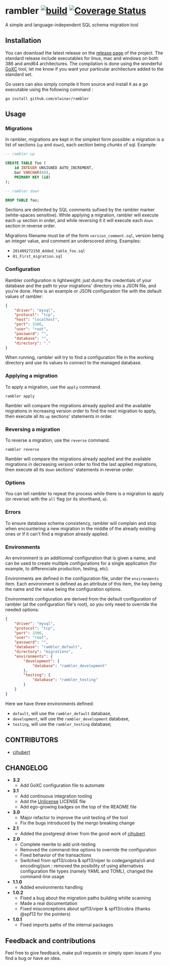 # rambler [![build](https://app.wercker.com/status/b645428b6f548288d71d3ba83cc1a783/s/master "wercker status")](https://app.wercker.com/project/bykey/b645428b6f548288d71d3ba83cc1a783) [![Coverage Status](https://coveralls.io/repos/elwinar/rambler/badge.svg?branch=master&service=github)](https://coveralls.io/github/elwinar/rambler?branch=master)

A simple and language-independent SQL schema migration tool

## Installation

You can download the latest release on the [release page](https://github.com/elwinar/rambler/releases) of the project.
The standard release include executables for linux, mac and windows on both 386 and amd64 architectures.
The compilation is done using the wonderful [GoXC](https://github.com/laher/goxc) tool, let me know if you want your particular architecture added to the standard set.

Go users can also simply compile it from source and install it as a go executable using the following command :

```
go install github.com/elwinar/rambler
```

## Usage

### Migrations

In rambler, migrations are kept in the simplest form possible: a migration is a list of sections (`up` and `down`), each section being *chunks* of sql. Example:

```sql
-- rambler up

CREATE TABLE foo (
	id INTEGER UNSIGNED AUTO_INCREMENT,
	bar VARCHAR(60),
	PRIMARY KEY (id)
);

-- rambler down

DROP TABLE foo;
```

Sections are delimited by SQL comments sufixed by the rambler marker (white-spaces sensitive). While applying a migration, rambler will execute each `up` section in order, and while reversing it it will execute each `down` section in reverse order.

Migrations filename must be of the form `version_comment.sql`, version being an integer value, and comment an underscored string. Examples:

* `201409272258_Added_table_foo.sql`
* `01_First_migration.sql`

### Configuration

Rambler configuration is lightweight: just dump the credentials of your database and the path to your migrations' directory into a JSON file, and you're done. Here is an example or JSON configuration file with the default values of rambler:

```json
{
	"driver": "mysql",
	"protocol": "tcp",
	"host": "localhost",
	"port": 3306,
	"user": "root",
	"password": "",
	"database": "",
	"directory": "."
}
```

When running, rambler will try to find a configuration file in the working directory and use its values to connect to the managed database.

### Applying a migration

To apply a migration, use the `apply` command.

```
rambler apply
```

Rambler will compare the migrations already applied and the available migrations in increasing version order to find the next migration to apply, then execute all its `up` sections' statements in order. 

### Reversing a migration

To reverse a migration, use the `reverse` command.

```
rambler reverse
```

Rambler will compare the migrations already applied and the available migrations in decreasing version order to find the last applied migrations, then execute all its `down` sections' statements in reverse order.

### Options

You can tell rambler to repeat the process while there is a migration to apply (or reverse) with the `all` flag (or its shorthand, `a`).

### Errors

To ensure database schema consistency, rambler will complain and stop when encountering a new migration in the middle of the already existing ones or if it can't find a migration already applied.

### Environments

An environment is an additionnal configuration that is given a name, and can be used to create multiple configurations for a single application (for example, to differenciate production, testing, etc).

Environments are defined in the configuration file, under the `environments` item.
Each environment is defined as an attribute of this item, the key being the name and the value being the configuration options.

Environments configuration are derived from the default configuration of rambler (at the configuration file's root), so you only need to override the needed options:

```json
{
	"driver": "mysql",
	"protocol": "tcp",
	"port": 3306,
	"user": "root",
	"password": "",
	"database": "rambler_default",
	"directory": "migrations",
	"environments": {
		"development": {
			"database": "rambler_development"
		},
		"testing": {
			"database": "rambler_testing"
		}
	}
}
```

Here we have three environments defined:
- `default`, will use the `rambler_default` database,
- `development`, will use the `rambler_development` database,
- `testing`, will use the `rambler_testing` database;

## CONTRIBUTORS

- [cjhubert](https://github.com/cjhubert)

## CHANGELOG

- **3.2**
	- Add GoXC configuration file to automate
- **3.1**
	- Add continuous integration tooling
	- Add the [Unlicense](http://unlicense.org/) LICENSE file
	- Add ego-growing badges on the top of the README file
- **3.0**
	- Major refactor to improve the unit testing of the tool
	- Fix the bugs introduced by the mergo breaking change
- **2.1**
	- Added the postgresql driver from the good work of [cjhubert](https://github.com/cjhubert)
- **2.0**
	- Complete rewrite to add unit-testing
	- Removed the command-line options to override the configuration
	- Fixed behavior of the transactions
	- Switched from spf13/cobra & spf13/viper to codegangsta/cli and encoding/json : removed the posibility of using alternatives configuration file types (namely YAML and TOML), changed the command-line usage
- **1.1.0**
	- Added environments handling
- **1.0.2**
	- Fixed a bug about the migration paths building whilte scanning
	- Made a real documentation
	- Fixed misconceptions about spf13/viper & spf13/cobra (thanks @spf13 for the pointers)
- **1.0.1**
	- Fixed imports paths of the internal packages

## Feedback and contributions

Feel free to give feedback, make pull requests or simply open issues if you find a bug or have an idea.
